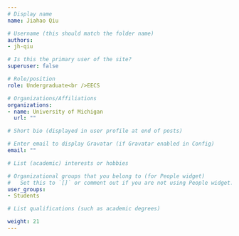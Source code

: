 ```yaml
---
# Display name
name: Jiahao Qiu

# Username (this should match the folder name)
authors: 
- jh-qiu

# Is this the primary user of the site?
superuser: false

# Role/position
role: Undergraduate<br />EECS

# Organizations/Affiliations
organizations:
- name: University of Michigan
  url: ""

# Short bio (displayed in user profile at end of posts)

# Enter email to display Gravatar (if Gravatar enabled in Config)
email: ""

# List (academic) interests or hobbies

# Organizational groups that you belong to (for People widget)
#   Set this to `[]` or comment out if you are not using People widget.
user_groups: 
- Students

# List qualifications (such as academic degrees)

weight: 21
---
```

